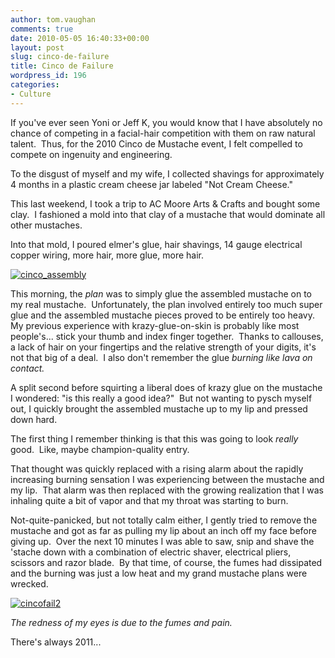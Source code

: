 ```yaml
---
author: tom.vaughan
comments: true
date: 2010-05-05 16:40:33+00:00
layout: post
slug: cinco-de-failure
title: Cinco de Failure
wordpress_id: 196
categories:
- Culture
---
```


If you've ever seen Yoni or Jeff K, you would know that I have absolutely no chance of competing in a facial-hair competition with them on raw natural talent.  Thus, for the 2010 Cinco de Mustache event, I felt compelled to compete on ingenuity and engineering.

To the disgust of myself and my wife, I collected shavings for approximately 4 months in a plastic cream cheese jar labeled "Not Cream Cheese."

This last weekend, I took a trip to AC Moore Arts & Crafts and bought some clay.  I fashioned a mold into that clay of a mustache that would dominate all other mustaches.

Into that mold, I poured elmer's glue, hair shavings, 14 gauge electrical copper wiring, more hair, more glue, more hair.

[![cinco_assembly](http://farm5.static.flickr.com/4035/4581864452_ba14d1b7ab.jpg)](http://www.flickr.com/photos/tom_vaughan/4581864452/)

This morning, the _plan_ was to simply glue the assembled mustache on to my real mustache.  Unfortunately, the plan involved entirely too much super glue and the assembled mustache pieces proved to be entirely too heavy.  My previous experience with krazy-glue-on-skin is probably like most people's... stick your thumb and index finger together.  Thanks to callouses, a lack of hair on your fingertips and the relative strength of your digits, it's not that big of a deal.  I also don't remember the glue _burning like lava on contact._

A split second before squirting a liberal does of krazy glue on the mustache I wondered: "is this really a good idea?"  But not wanting to pysch myself out, I quickly brought the assembled mustache up to my lip and pressed down hard.

The first thing I remember thinking is that this was going to look _really_ good.  Like, maybe champion-quality entry.

That thought was quickly replaced with a rising alarm about the rapidly increasing burning sensation I was experiencing between the mustache and my lip.  That alarm was then replaced with the growing realization that I was inhaling quite a bit of vapor and that my throat was starting to burn.

Not-quite-panicked, but not totally calm either, I gently tried to remove the mustache and got as far as pulling my lip about an inch off my face before giving up.  Over the next 10 minutes I was able to saw, snip and shave the 'stache down with a combination of electric shaver, electrical pliers, scissors and razor blade.  By that time, of course, the fumes had dissipated and the burning was just a low heat and my grand mustache plans were wrecked.

[![cincofail2](http://farm5.staticflickr.com/4021/4581214623_05e508de62_d.jpg)](http://www.flickr.com/photos/tom_vaughan/4581214623/)

_The redness of my eyes is due to the fumes and pain._

There's always 2011...
